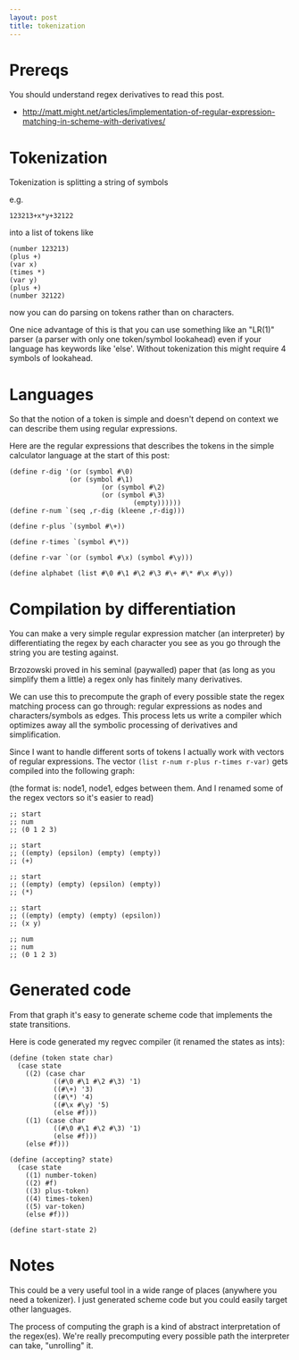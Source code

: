 ```yaml
---
layout: post
title: tokenization
---
```


# Prereqs

You should understand regex derivatives to read this post.

* http://matt.might.net/articles/implementation-of-regular-expression-matching-in-scheme-with-derivatives/

# Tokenization

Tokenization is splitting a string of symbols

e.g.

```
123213+x*y+32122
```

into a list of tokens like

```
(number 123213)
(plus +)
(var x)
(times *)
(var y)
(plus +)
(number 32122)
```

now you can do parsing on tokens rather than on characters.

One nice advantage of this is that you can use something like an "LR(1)" parser (a parser with only one token/symbol lookahead) even if your language has keywords like 'else'. Without tokenization this might require 4 symbols of lookahead.

# Languages

So that the notion of a token is simple and doesn't depend on context we can describe them using regular expressions.

Here are the regular expressions that describes the tokens in the simple calculator language at the start of this post:

```
(define r-dig '(or (symbol #\0)
	           (or (symbol #\1)
                       (or (symbol #\2)
                	   (or (symbol #\3)
                               (empty))))))
(define r-num `(seq ,r-dig (kleene ,r-dig)))

(define r-plus `(symbol #\+))

(define r-times `(symbol #\*))

(define r-var `(or (symbol #\x) (symbol #\y)))

(define alphabet (list #\0 #\1 #\2 #\3 #\+ #\* #\x #\y))
```

# Compilation by differentiation

You can make a very simple regular expression matcher (an interpreter) by differentiating the regex by each character you see as you go through the string you are testing against.

Brzozowski proved in his seminal (paywalled) paper that (as long as you simplify them a little) a regex only has finitely many derivatives.

We can use this to precompute the graph of every possible state the regex matching process can go through: regular expressions as nodes and characters/symbols as edges. This process lets us write a compiler which optimizes away all the symbolic processing of derivatives and simplification.

Since I want to handle different sorts of tokens I actually work with vectors of regular expressions. The vector `(list r-num r-plus r-times r-var)` gets compiled into the following graph:

(the format is: node1, node1, edges between them. And I renamed some of the regex vectors so it's easier to read)

```
;; start
;; num
;; (0 1 2 3)

;; start
;; ((empty) (epsilon) (empty) (empty))
;; (+)

;; start
;; ((empty) (empty) (epsilon) (empty))
;; (*)

;; start
;; ((empty) (empty) (empty) (epsilon))
;; (x y)

;; num
;; num
;; (0 1 2 3)
```

# Generated code

From that graph it's easy to generate scheme code that implements the state transitions.

Here is code generated my regvec compiler (it renamed the states as ints):

```
(define (token state char)
  (case state
    ((2) (case char
           ((#\0 #\1 #\2 #\3) '1)
           ((#\+) '3)
           ((#\*) '4)
           ((#\x #\y) '5)
           (else #f)))
    ((1) (case char
           ((#\0 #\1 #\2 #\3) '1)
           (else #f)))
    (else #f)))

(define (accepting? state)
  (case state
    ((1) number-token)
    ((2) #f)
    ((3) plus-token)
    ((4) times-token)
    ((5) var-token)
    (else #f)))

(define start-state 2)
```

# Notes

This could be a very useful tool in a wide range of places (anywhere you need a tokenizer). I just generated scheme code but you could easily target other languages.

The process of computing the graph is a kind of abstract interpretation of the regex(es). We're really precomputing every possible path the interpreter can take, "unrolling" it.

